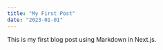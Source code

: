 ```yaml
---
title: "My First Post"
date: "2023-01-01"
---
```


This is my first blog post using Markdown in Next.js.

